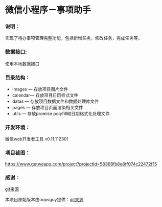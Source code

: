 # 微信小程序－事项助手

### 说明：

实现了待办事项管理完整功能，包括新增任务，修改任务，完成任务等。

### 数据接口:

使用本地数据接口

### 目录结构：

- images — 存放项目图片文件
- calendar— 存放项目日历样式文件
- datas — 存放项目数据文件和数据处理库文件
- pages — 存放项目页面渲染相关文件
- utils — 存放promise polyfill和日期格式化处理文件

### 开发环境：

微信web开发者工具 v0.11.112301

### 项目截图：

https://www.getweapp.com/project?projectId=58368fb8e8ff074c22472f15

### 感谢：
[git来源](https://github.com/getweapp/weapp-MatterAssistant)

本项目原始版本由oopsguy提供：[git来源](https://github.com/oopsguy/WechatSmallApps/tree/master/MatterAssistant)
